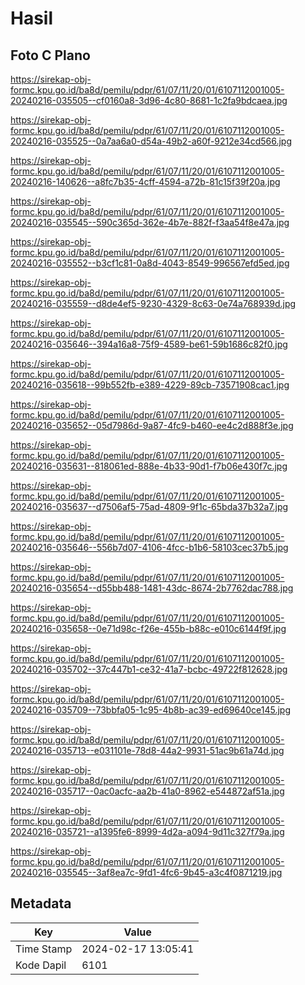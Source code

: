 # Hasil

## Foto C Plano

https://sirekap-obj-formc.kpu.go.id/ba8d/pemilu/pdpr/61/07/11/20/01/6107112001005-20240216-035505--cf0160a8-3d96-4c80-8681-1c2fa9bdcaea.jpg

https://sirekap-obj-formc.kpu.go.id/ba8d/pemilu/pdpr/61/07/11/20/01/6107112001005-20240216-035525--0a7aa6a0-d54a-49b2-a60f-9212e34cd566.jpg

https://sirekap-obj-formc.kpu.go.id/ba8d/pemilu/pdpr/61/07/11/20/01/6107112001005-20240216-140626--a8fc7b35-4cff-4594-a72b-81c15f39f20a.jpg

https://sirekap-obj-formc.kpu.go.id/ba8d/pemilu/pdpr/61/07/11/20/01/6107112001005-20240216-035545--590c365d-362e-4b7e-882f-f3aa54f8e47a.jpg

https://sirekap-obj-formc.kpu.go.id/ba8d/pemilu/pdpr/61/07/11/20/01/6107112001005-20240216-035552--b3cf1c81-0a8d-4043-8549-996567efd5ed.jpg

https://sirekap-obj-formc.kpu.go.id/ba8d/pemilu/pdpr/61/07/11/20/01/6107112001005-20240216-035559--d8de4ef5-9230-4329-8c63-0e74a768939d.jpg

https://sirekap-obj-formc.kpu.go.id/ba8d/pemilu/pdpr/61/07/11/20/01/6107112001005-20240216-035646--394a16a8-75f9-4589-be61-59b1686c82f0.jpg

https://sirekap-obj-formc.kpu.go.id/ba8d/pemilu/pdpr/61/07/11/20/01/6107112001005-20240216-035618--99b552fb-e389-4229-89cb-73571908cac1.jpg

https://sirekap-obj-formc.kpu.go.id/ba8d/pemilu/pdpr/61/07/11/20/01/6107112001005-20240216-035652--05d7986d-9a87-4fc9-b460-ee4c2d888f3e.jpg

https://sirekap-obj-formc.kpu.go.id/ba8d/pemilu/pdpr/61/07/11/20/01/6107112001005-20240216-035631--818061ed-888e-4b33-90d1-f7b06e430f7c.jpg

https://sirekap-obj-formc.kpu.go.id/ba8d/pemilu/pdpr/61/07/11/20/01/6107112001005-20240216-035637--d7506af5-75ad-4809-9f1c-65bda37b32a7.jpg

https://sirekap-obj-formc.kpu.go.id/ba8d/pemilu/pdpr/61/07/11/20/01/6107112001005-20240216-035646--556b7d07-4106-4fcc-b1b6-58103cec37b5.jpg

https://sirekap-obj-formc.kpu.go.id/ba8d/pemilu/pdpr/61/07/11/20/01/6107112001005-20240216-035654--d55bb488-1481-43dc-8674-2b7762dac788.jpg

https://sirekap-obj-formc.kpu.go.id/ba8d/pemilu/pdpr/61/07/11/20/01/6107112001005-20240216-035658--0e71d98c-f26e-455b-b88c-e010c6144f9f.jpg

https://sirekap-obj-formc.kpu.go.id/ba8d/pemilu/pdpr/61/07/11/20/01/6107112001005-20240216-035702--37c447b1-ce32-41a7-bcbc-49722f812628.jpg

https://sirekap-obj-formc.kpu.go.id/ba8d/pemilu/pdpr/61/07/11/20/01/6107112001005-20240216-035709--73bbfa05-1c95-4b8b-ac39-ed69640ce145.jpg

https://sirekap-obj-formc.kpu.go.id/ba8d/pemilu/pdpr/61/07/11/20/01/6107112001005-20240216-035713--e031101e-78d8-44a2-9931-51ac9b61a74d.jpg

https://sirekap-obj-formc.kpu.go.id/ba8d/pemilu/pdpr/61/07/11/20/01/6107112001005-20240216-035717--0ac0acfc-aa2b-41a0-8962-e544872af51a.jpg

https://sirekap-obj-formc.kpu.go.id/ba8d/pemilu/pdpr/61/07/11/20/01/6107112001005-20240216-035721--a1395fe6-8999-4d2a-a094-9d11c327f79a.jpg

https://sirekap-obj-formc.kpu.go.id/ba8d/pemilu/pdpr/61/07/11/20/01/6107112001005-20240216-035545--3af8ea7c-9fd1-4fc6-9b45-a3c4f0871219.jpg


## Metadata

| Key        | Value               |
| ---------- | ------------------- |
| Time Stamp | 2024-02-17 13:05:41 |
| Kode Dapil | 6101                |



